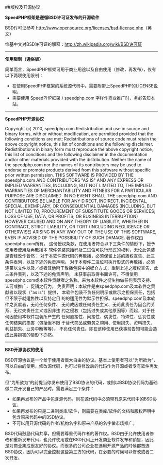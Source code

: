 ##版权及开源协议

**SpeedPHP框架是遵循BSD许可证发布的开源软件**

BSD许可证参考 <http://www.opensource.org/licenses/bsd-license.php>（英文）

维基中文对BSD许可证的解释：<http://zh.wikipedia.org/wiki/BSD许可证>

- - -

**使用限制（通俗版）**

简单而言，SpeedPHP框架可用于商业用途以及自由使用（修改，再发布），仅有以下两项使用限制：

- 在使用SpeedPHP框架的系统源代码中，需要附带上SpeedPHP的LICENSE说明。
- 需要使用 SpeedPHP框架 / speedphp.com 字样作商业推广时，务必告知本站。

- - -

**SpeedPHP开源协议**

Copyright (c) 2010, speedphp.com
Redistribution and use in source and binary forms, with or without
modification, are permitted provided that the following conditions are met:
Redistributions of source code must retain the above copyright notice, this list of conditions and the following disclaimer.
Redistributions in binary form must reproduce the above copyright notice, this list of conditions and the following disclaimer in the documentation and/or other materials provided with the distribution.
Neither the name of the speedphp.com nor the names of its contributors may be used to endorse or promote products derived from this software without specific prior written permission.
THIS SOFTWARE IS PROVIDED BY THE speedphp.com AND CONTRIBUTORS "AS IS" AND ANY
EXPRESS OR IMPLIED WARRANTIES, INCLUDING, BUT NOT LIMITED TO, THE IMPLIED
WARRANTIES OF MERCHANTABILITY AND FITNESS FOR A PARTICULAR PURPOSE ARE
DISCLAIMED. IN NO EVENT SHALL THE speedphp.com AND CONTRIBUTORS BE LIABLE FOR ANY
DIRECT, INDIRECT, INCIDENTAL, SPECIAL, EXEMPLARY, OR CONSEQUENTIAL DAMAGES
(INCLUDING, BUT NOT LIMITED TO, PROCUREMENT OF SUBSTITUTE GOODS OR SERVICES;
LOSS OF USE, DATA, OR PROFITS; OR BUSINESS INTERRUPTION) HOWEVER CAUSED AND
ON ANY THEORY OF LIABILITY, WHETHER IN CONTRACT, STRICT LIABILITY, OR TORT
(INCLUDING NEGLIGENCE OR OTHERWISE) ARISING IN ANY WAY OUT OF THE USE OF THIS
SOFTWARE, EVEN IF ADVISED OF THE POSSIBILITY OF SUCH DAMAGE.
著作权由speedphp.com所有。
这份授权条款，在使用者符合以下三条件的情形下，授予使用者使用及再散播本
软件包装原始码及二进位可执行形式的权利，无论此包装是否经改作皆然：
对于本软件源代码的再散播，必须保留上述的版权宣告、此三条件表列，以及下述的免责声明。
对于本套件二进位可执行形式的再散播，必须连带以文件以及／或者其他附于散播包装中的媒介方式，重制上述之版权宣告、此三条件表列，以及下述的免责声明。
未获事前取得书面许可，不得使用speedphp.com或本软件贡献者之名称，来为本软件之衍生物做任何表示支持、认可或推广、促销之行为。
免责声明：本软件是由speedphp.com及本软件之贡献者以现状（"as is"）提供，
本软件包装不负任何明示或默示之担保责任，包括但不限于就适售性以及特定目
的的适用性为默示性担保。speedphp.com及本软件之贡献者，无论任何条件、
无论成因或任何责任主义、无论此责任为因合约关系、无过失责任主义或因非违
约之侵权（包括过失或其他原因等）而起，对于任何因使用本软件包装所产生的
任何直接性、间接性、偶发性、特殊性、惩罚性或任何结果的损害（包括但不限
于替代商品或劳务之购用、使用损失、资料损失、利益损失、业务中断等等），
不负任何责任，即在该种使用已获事前告知可能会造成此类损害的情形下亦然。

- - -

**BSD开源协议的使用**

BSD开源协议是一个给于使用者很大自由的协议。基本上使用者可以”为所欲为”，可以自由的使用，修改源代码，也可以将修改后的代码作为开源或者专有软件再发布。

但”为所欲为”的前提当你发布使用了BSD协议的代码，或则以BSD协议代码为基础做二次开发自己的产品时，需要满足三个条件：

- 如果再发布的产品中包含源代码，则在源代码中必须带有原来代码中的BSD协议。
- 如果再发布的只是二进制类库/软件，则需要在类库/软件的文档和版权声明中包含原来代码中的BSD协议。
- 不可以用开源代码的作者/机构名字和原来产品的名字做市场推广。

BSD代码鼓励代码共享，但需要尊重代码作者的著作权。BSD由于允许使用者修改和重新发布代码，也允许使用或在BSD代码上开发商业软件发布和销售，因此是对商业集成很友好的协议。而很多的公司企业在选用开源产品的时候都首选BSD协议，因为可以完全控制这些第三方的代码，在必要的时候可以修改或者二次开发。